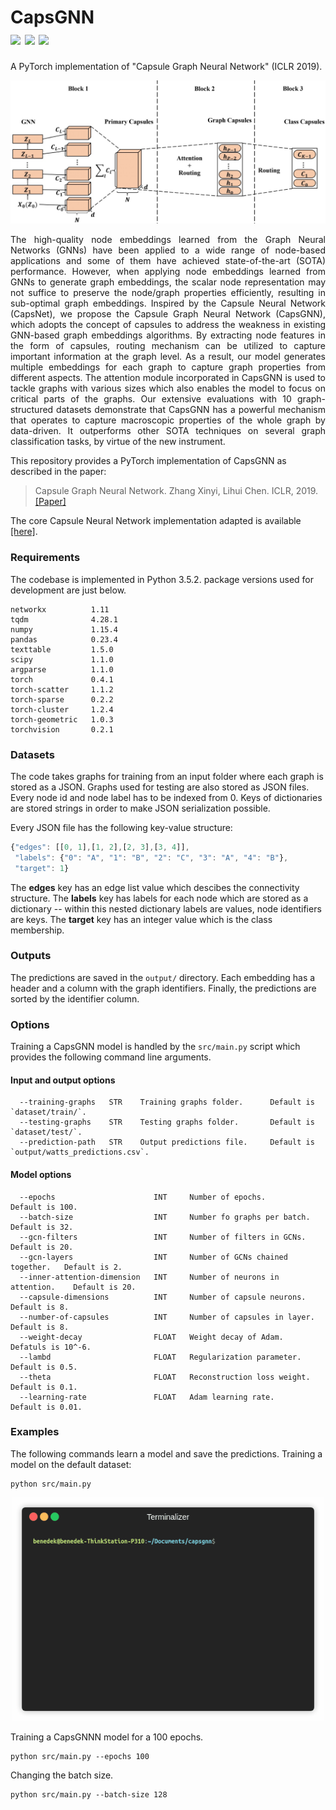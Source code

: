 CapsGNN 	
<img src="https://img.shields.io/badge/stars-430+-blue.svg"/>
<img src="https://img.shields.io/badge/forks-50+-blue.svg"/>
<img src="https://img.shields.io/badge/license-MIT-blue.svg"/>
============================================
A PyTorch implementation of "Capsule Graph Neural Network" (ICLR 2019).
<p align="center">
  <img width="800" src="CapsGNN.jpg">
</p>
<p align="justify">
The high-quality node embeddings learned from the Graph Neural Networks (GNNs) have been applied to a wide range of node-based applications and some of them have achieved state-of-the-art (SOTA) performance. However, when applying node embeddings learned from GNNs to generate graph embeddings, the scalar node representation may not suffice to preserve the node/graph properties efficiently, resulting in sub-optimal graph embeddings. Inspired by the Capsule Neural Network (CapsNet), we propose the Capsule Graph Neural Network (CapsGNN), which adopts the concept of capsules to address the weakness in existing GNN-based graph embeddings algorithms. By extracting node features in the form of capsules, routing mechanism can be utilized to capture important information at the graph level. As a result, our model generates multiple embeddings for each graph to capture graph properties from different aspects. The attention module incorporated in CapsGNN is used to tackle graphs with various sizes which also enables the model to focus on critical parts of the graphs. Our extensive evaluations with 10 graph-structured datasets demonstrate that CapsGNN has a powerful mechanism that operates to capture macroscopic properties of the whole graph by data-driven. It outperforms other SOTA techniques on several graph classification tasks, by virtue of the new instrument.</p>


This repository provides a PyTorch implementation of CapsGNN as described in the paper:

> Capsule Graph Neural Network.
> Zhang Xinyi, Lihui Chen.
> ICLR, 2019.
> [[Paper]](https://openreview.net/forum?id=Byl8BnRcYm)

The core Capsule Neural Network implementation adapted is available [[here]](https://github.com/timomernick/pytorch-capsule).

### Requirements
The codebase is implemented in Python 3.5.2. package versions used for development are just below.
```
networkx          1.11
tqdm              4.28.1
numpy             1.15.4
pandas            0.23.4
texttable         1.5.0
scipy             1.1.0
argparse          1.1.0
torch             0.4.1
torch-scatter     1.1.2
torch-sparse      0.2.2
torch-cluster     1.2.4
torch-geometric   1.0.3
torchvision       0.2.1
```
### Datasets
The code takes graphs for training from an input folder where each graph is stored as a JSON. Graphs used for testing are also stored as JSON files. Every node id and node label has to be indexed from 0. Keys of dictionaries are stored strings in order to make JSON serialization possible.

Every JSON file has the following key-value structure:

```javascript
{"edges": [[0, 1],[1, 2],[2, 3],[3, 4]],
 "labels": {"0": "A", "1": "B", "2": "C", "3": "A", "4": "B"},
 "target": 1}
```
The **edges** key has an edge list value which descibes the connectivity structure. The **labels** key has labels for each node which are stored as a dictionary -- within this nested dictionary labels are values, node identifiers are keys. The **target** key has an integer value which is the class membership.

### Outputs

The predictions are saved in the `output/` directory. Each embedding has a header and a column with the graph identifiers. Finally, the predictions are sorted by the identifier column.

### Options
Training a CapsGNN model is handled by the `src/main.py` script which provides the following command line arguments.

#### Input and output options
```
  --training-graphs   STR    Training graphs folder.      Default is `dataset/train/`.
  --testing-graphs    STR    Testing graphs folder.       Default is `dataset/test/`.
  --prediction-path   STR    Output predictions file.     Default is `output/watts_predictions.csv`.
```
#### Model options
```
  --epochs                      INT     Number of epochs.                  Default is 100.
  --batch-size                  INT     Number fo graphs per batch.        Default is 32.
  --gcn-filters                 INT     Number of filters in GCNs.         Default is 20.
  --gcn-layers                  INT     Number of GCNs chained together.   Default is 2.
  --inner-attention-dimension   INT     Number of neurons in attention.    Default is 20.  
  --capsule-dimensions          INT     Number of capsule neurons.         Default is 8.
  --number-of-capsules          INT     Number of capsules in layer.       Default is 8.
  --weight-decay                FLOAT   Weight decay of Adam.              Defatuls is 10^-6.
  --lambd                       FLOAT   Regularization parameter.          Default is 0.5.
  --theta                       FLOAT   Reconstruction loss weight.        Default is 0.1.
  --learning-rate               FLOAT   Adam learning rate.                Default is 0.01.
```
### Examples
The following commands learn a model and save the predictions. Training a model on the default dataset:
```
python src/main.py
```
<p align="center">
  <img width="500" src="capsgnn.gif">
</p>

Training a CapsGNNN model for a 100 epochs.
```
python src/main.py --epochs 100
```
Changing the batch size.
```
python src/main.py --batch-size 128
```
